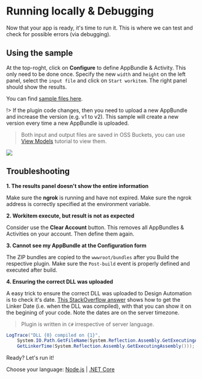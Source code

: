 # Running locally & Debugging

Now that your app is ready, it's time to run it. This is where we can test and check for possible errors (via debugging).

## Using the sample

At the top-roght, click on **Configure** to define AppBundle & Activity. This only need to be done once. Specify the new `width` and `height` on the left panel, select the `input file` and click on `Start workitem`. The right panel should show the results.

You can find [sample files here](https://github.com/Developer-Autodesk/learn.forge.designautomation/tree/master/sample%20files).

!> If the plugin code changes, then you need to upload a new AppBundle and increase the version (e.g. v1 to v2). This sample will create a new version every time a new AppBundle is uploaded.

> Both input and output files are saved in OSS Buckets, you can use [View Models](tutorials/viewmodels) tutorial to view them.

![](_media/tutorials/run_sample_modifymodels.gif)

## Troubleshooting

**1. The results panel doesn't show the entire information**

Make sure the **ngrok** is running and have not expired. Make sure the ngrok address is correctly specified at the environment variable.

**2. Workitem execute, but result is not as expected**

Consider use the **Clear Account** button. This removes all AppBundles & Activities on your account. Then define them again.

**3. Cannot see my AppBundle at the Configuration form**

The ZIP bundles are copied to the `wwwroot/bundles` after you Build the respective plugin. Make sure the `Post-build` event is properly defined and executed after build.

**4. Ensuring the correct DLL was uploaded**

A easy trick to ensure the correct DLL was uploaded to Design Automation is to check it's date. [This StackOverflow answer](https://stackoverflow.com/a/1600990) shows how to get the Linker Date (i.e. when the DLL was compiled), with that you can show it on the begining of your code. Note the dates are on the server timezone.

> Plugin is written in `C#` irrespective of server language.
 
```csharp
LogTrace("DLL {0} compiled on {1}",
    System.IO.Path.GetFileName(System.Reflection.Assembly.GetExecutingAssembly().Location),
    GetLinkerTime(System.Reflection.Assembly.GetExecutingAssembly()));
```

Ready? Let's run it!

Choose your language: [Node.js](environment/rundebug/nodejs_da) | [.NET Core](environment/rundebug/netcore)